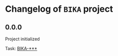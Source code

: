 # Changelog of `BIKA` project

## 0.0.0

Project initialized

Task: [BIKA-***](https://saritasa.atlassian.net/browse/BIKA-***)
